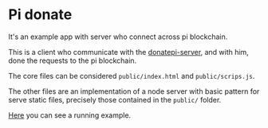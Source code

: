 Pi donate 
=================
It's an example app with server who connect across pi blockchain.

This is a client who communicate with the [donatepi-server](https://github.com/vidaniello/donatepi-server), and with him, done the requests to the pi blockchain.

The core files can be considered `public/index.html` and `public/scrips.js`.

The other files are an implementation of a node server with basic pattern for serve static files, precisely those contained in the `public/` folder.


[Here](https://glitch.com/edit/#!/donatepi) you can see a running example.
